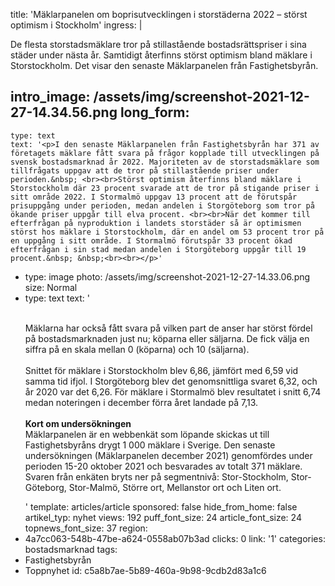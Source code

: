 title: 'Mäklarpanelen om boprisutvecklingen i storstäderna 2022 – störst optimism i Stockholm'
ingress: |
  <p>De flesta storstadsmäklare tror på stillastående bostadsrättspriser i sina städer under nästa år. Samtidigt återfinns störst optimism bland mäklare i Storstockholm. Det visar den senaste Mäklarpanelen från Fastighetsbyrån.
  </p>
  
intro_image: /assets/img/screenshot-2021-12-27-14.34.56.png
long_form:
  -
    type: text
    text: '<p>I den senaste Mäklarpanelen från Fastighetsbyrån har 371 av företagets mäklare fått svara på frågor kopplade till utvecklingen på svensk bostadsmarknad år 2022. Majoriteten av de storstadsmäklare som tillfrågats uppgav att de tror på stillastående priser under perioden.&nbsp; <br><br>Störst optimism återfinns bland mäklare i Storstockholm där 23 procent svarade att de tror på stigande priser i sitt område 2022. I Stormalmö uppgav 13 procent att de förutspår prisuppgång under perioden, medan andelen i Storgöteborg som tror på ökande priser uppgår till elva procent. <br><br>När det kommer till efterfrågan på nyproduktion i landets storstäder så är optimismen störst hos mäklare i Storstockholm, där en andel om 53 procent tror på en uppgång i sitt område. I Stormalmö förutspår 33 procent ökad efterfrågan i sin stad medan andelen i Storgöteborg uppgår till 19 procent.&nbsp; &nbsp;<br><br></p>'
  -
    type: image
    photo: /assets/img/screenshot-2021-12-27-14.33.06.png
    size: Normal
  -
    type: text
    text: '<p><br>Mäklarna har också fått svara på vilken part de anser har störst fördel på bostadsmarknaden just nu; köparna eller säljarna. De fick välja en siffra på en skala mellan 0 (köparna) och 10 (säljarna). <br><br>Snittet för mäklare i Storstockholm blev 6,86, jämfört med 6,59 vid samma tid ifjol. I Storgöteborg blev det genomsnittliga svaret 6,32, och år 2020 var det 6,26. För mäklare i Stormalmö blev resultatet i snitt 6,74 medan noteringen i december förra året landade på 7,13. <br><br><b>Kort om undersökningen</b><br>Mäklarpanelen är en webbenkät som löpande skickas ut till Fastighetsbyråns drygt 1 000 mäklare i Sverige. Den senaste undersökningen (Mäklarpanelen december 2021) genomfördes under perioden 15-20 oktober 2021 och besvarades av totalt 371 mäklare. Svaren från enkäten bryts ner på segmentnivå: Stor-Stockholm, Stor-Göteborg, Stor-Malmö, Större ort, Mellanstor ort och Liten ort.</p>'
template: articles/article
sponsored: false
hide_from_home: false
artikel_typ: nyhet
views: 192
puff_font_size: 24
article_font_size: 24
topnews_font_size: 37
region:
  - 4a7cc063-548b-47be-a624-0558ab07b3ad
clicks: 0
link: '1'
categories: bostadsmarknad
tags:
  - Fastighetsbyrån
  - Toppnyhet
id: c5a8b7ae-5b89-460a-9b98-9cdb2d83a1c6
